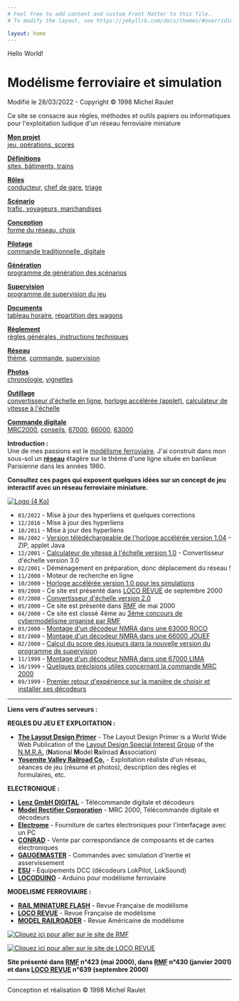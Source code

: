 ```yaml
---
# Feel free to add content and custom Front Matter to this file.
# To modify the layout, see https://jekyllrb.com/docs/themes/#overriding-theme-defaults

layout: home
---
```


Hello World!


Modélisme ferroviaire et simulation
===================================

Modifié le 28/03/2022 - Copyright © 1998 Michel Raulet

Ce site se consacre aux règles, méthodes et outils papiers ou informatiques pour l'exploitation ludique d'un réseau ferroviaire miniature


**[Mon projet](/operations#presentation)**  
[jeu, opérations, scores](/operations#presentation)

**[Définitions](/operations#definitions)**  
[sites, bâtiments, trains](/operations#definitions)

**[Rôles](/operations#roles)**  
[conducteur](/operations#conducteur), [chef de gare](/operations#chef_gare), [triage](/operations#chef_triage)

**[Scénario](/operations#scenario)**  
[trafic, voyageurs, marchandises](/operations#scenario)

**[Conception](/operations#conception)**  
[forme du réseau, choix](/operations#conception)

**[Pilotage](/operations#commande)**  
[commande traditionnelle, digitale](/operations#commande)

**[Génération](/operations#prog_generation)**  
[programme de génération des scénarios](/operations#prog_generation)

**[Supervision](/operations#prog_supervision)**  
[programme de supervision du jeu](/operations#prog_supervision)

**[Documents](/operations#documents)**  
[tableau horaire](/operations#timetable), [répartition des wagons](/operations#switchlist)

**[Règlement](reglement.html)**  
[règles générales, instructions techniques](reglement.html)

**[Réseau](/reseau)**  
[thème](/reseau), [commande](/reseau#commande), [supervision](/reseau#supervision)

**[Photos](/photos)**  
[chronologie](/photos), [vignettes](/photos)

**[Outillage](outillage.html)**  
[convertisseur d'échelle en ligne](convertisseur.html), [horloge accélérée (applet)](horloge.html), [calculateur de vitesse à l'échelle](calculvitesse.html)

**[Commande digitale](mrc2000.html)**  
[MRC2000](/mrc2000), [conseils](/decodeurs), [67000](/dcc67000), [66000](/dcc66000), [63000](/dcc63000)

**Introduction :**  
Une de mes passions est le [modélisme ferroviaire](/operations). J'ai construit dans mon sous-sol un **[réseau](/reseau)** étagère sur le thème d'une ligne située en banlieue Parisienne dans les années 1960.

**Consultez ces pages qui exposent quelques idées sur un concept de jeu interactif avec un réseau ferroviaire miniature.**

[![Logo (4 Ko)](../images/logo4.gif)](/reseau)

*   `03/2022` - Mise à jour des hyperliens et quelques corrections
*   `12/2016` - Mise à jour des hyperliens
*   `10/2011` - Mise à jour des hyperliens
*   `06/2002` - [Version télédéchargeable de l'horloge accélérée version 1.04](outillage.html) - ZIP, applet Java
*   `12/2001` - [Calculateur de vitesse à l'échelle version 1.0](calculvitesse.html) - Convertisseur d'échelle version 3.0
*   `02/2001` - Déménagement en préparation, donc déplacement du réseau !
*   `11/2000` - Moteur de recherche en ligne
*   `10/2000` - [Horloge accélérée version 1.0 pour les simulations](horloge.html)
*   `09/2000` - Ce site est présenté dans [LOCO REVUE](http://www.locorevue.com) de septembre 2000
*   `07/2000` - [Convertisseur d'échelle version 2.0](convertisseur.html)
*   `05/2000` - Ce site est présenté dans [RMF](http://www.rmf-magazine.com) de mai 2000
*   `04/2000` - Ce site est classé 4ème au [3ème concours de cybermodélisme organisé par RMF](http://www.rmf-magazine.com)
*   `03/2000` - [Montage d'un décodeur NMRA dans une 63000 ROCO](/dcc63000)
*   `03/2000` - [Montage d'un décodeur NMRA dans une 66000 JOUEF](/dcc66000)
*   `02/2000` - [Calcul du score des joueurs dans la nouvelle version du programme de supervision](/reseau#supervision)
*   `11/1999` - [Montage d'un décodeur NMRA dans une 67000 LIMA](/dcc67000)
*   `10/1999` - [Quelques précisions utiles concernant la commande MRC 2000](/mrc2000)
*   `09/1999` - [Premier retour d'expérience sur la manière de choisir et installer ses décodeurs](/decodeurs)

* * *

**Liens vers d'autres serveurs :**

**REGLES DU JEU ET EXPLOITATION :**

*   **[The Layout Design Primer](http://ldsig.org)** - The Layout Design Primer is a World Wide Web Publication of the [Layout Design Special Interest Group](http://ldsig.org) of the [N.M.R.A.](https://www.nmra.org) (**N**ational **M**odel **R**ailroad **A**ssociation)
*   **[Yosemite Valley Railroad Co.](https://www.yosemitevalleyrr.com)** - Exploitation réaliste d'un réseau, séances de jeu (résumé et photos), description des règles et formulaires, etc.

**ELECTRONIQUE :**

*   **[Lenz GmbH DIGITAL](https://www.lenz-elektronik.de)** - Télécommande digitale et décodeurs
*   **[Model Rectifier Corporation](https://www.modelrectifier.com)** - MRC 2000, Télécommande digitale et décodeurs
*   **[Electrome](https://jclelectrome.fr)** - Fourniture de cartes électroniques pour l'interfaçage avec un PC
*   **[CONRAD](https://www.conrad.fr)** - Vente par correspondance de composants et de cartes électroniques
*   **[GAUGEMASTER](https://www.gaugemasterretail.com)** - Commandes avec simulation d'inertie et asservissement
*   **[ESU](https://www.esu.eu)** - Equipements DCC (décodeurs LokPilot, LokSound)
*   **[LOCODUINO](https://locoduino.org)** - Arduino pour modélisme ferroviaire

**MODELISME FERROVIAIRE :**

*   **[RAIL MINIATURE FLASH](https://www.rmf-magazine.com)** - Revue Française de modélisme
*   **[LOCO REVUE](https://trains.lrpresse.com)** - Revue Française de modélisme
*   **[MODEL RAILROADER](https://www.kalmbach.com)** - Revue Américaine de modélisme

[![Cliquez ici pour aller sur le site de RMF](../images/bouton-rmf99.gif)](https://www.rmf-magazine.com)

[![Cliquez ici pour aller sur le site de LOCO REVUE](../images/locorevuepres.gif)](https://trains.lrpresse.com)

**Site présenté dans [RMF](https://www.rmf-magazine.com) n°423 (mai 2000), dans [RMF](https://www.rmf-magazine.com) n°430 (janvier 2001)**  
**et dans [LOCO REVUE](https://trains.lrpresse.com) n°639 (septembre 2000)**  
  

* * *

Conception et réalisation © 1998 Michel Raulet
